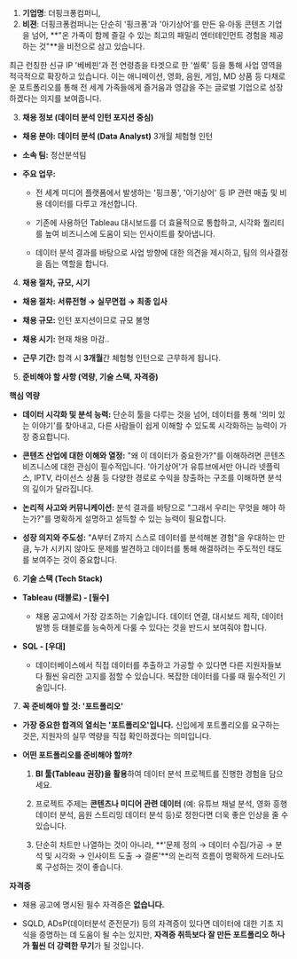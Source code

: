 1. **기업명**: 더핑크퐁컴퍼니, 
2. **비젼**: 
더핑크퐁컴퍼니는 단순히 '핑크퐁'과 '아기상어'를 만든 유·아동 콘텐츠 기업을 넘어, **"온 가족이 함께 즐길 수 있는 최고의 패밀리 엔터테인먼트 경험을 제공하는 것"**을 비전으로 삼고 있습니다.

최근 런칭한 신규 IP '베베핀'과 전 연령층을 타겟으로 한 '씰룩' 등을 통해 사업 영역을 적극적으로 확장하고 있습니다. 이는 애니메이션, 영화, 음원, 게임, MD 상품 등 다채로운 포트폴리오를 통해 전 세계 가족들에게 즐거움과 영감을 주는 글로벌 기업으로 성장하겠다는 의지를 보여줍니다.

3. **채용 정보 (데이터 분석 인턴 포지션 중심)**

- **채용 분야:** **데이터 분석 (Data Analyst)** 3개월 체험형 인턴
    
- **소속 팀:** 정산분석팀
    
- **주요 업무:**
    
    - 전 세계 미디어 플랫폼에서 발생하는 '핑크퐁', '아기상어' 등 IP 관련 매출 및 비용 데이터를 다루고 개선합니다.
        
    - 기존에 사용하던 Tableau 대시보드를 더 효율적으로 통합하고, 시각화 퀄리티를 높여 비즈니스에 도움이 되는 인사이트를 찾아냅니다.
        
    - 데이터 분석 결과를 바탕으로 사업 방향에 대한 의견을 제시하고, 팀의 의사결정을 돕는 역할을 합니다.
        

4. **채용 절차, 규모, 시기**

- **채용 절차:** **서류전형 → 실무면접 → 최종 입사** 
    
- **채용 규모:** 인턴 포지션이므로 규모 불명
    
- **채용 시기:** 현재 채용 마감..
    
- **근무 기간:** 합격 시 **3개월**간 체험형 인턴으로 근무하게 됩니다.
    

5. **준비해야 할 사항 (역량, 기술 스택, 자격증)**


**핵심 역량**

- **데이터 시각화 및 분석 능력:** 단순히 툴을 다루는 것을 넘어, 데이터를 통해 '의미 있는 이야기'를 찾아내고, 다른 사람들이 쉽게 이해할 수 있도록 시각화하는 능력이 가장 중요합니다.
    
- **콘텐츠 산업에 대한 이해와 열정:** "왜 이 데이터가 중요한가?"를 이해하려면 콘텐츠 비즈니스에 대한 관심이 필수적입니다. '아기상어'가 유튜브에서만 아니라 넷플릭스, IPTV, 라이선스 상품 등 다양한 경로로 수익을 창출하는 구조를 이해하면 분석의 깊이가 달라집니다.
    
- **논리적 사고와 커뮤니케이션:** 분석 결과를 바탕으로 "그래서 우리는 무엇을 해야 하는가?"를 명확하게 설명하고 설득할 수 있는 능력이 필요합니다.
    
- **성장 의지와 주도성:** "A부터 Z까지 스스로 데이터를 분석해본 경험"을 우대하는 만큼, 누가 시키지 않아도 문제를 발견하고 데이터를 통해 해결하려는 주도적인 태도를 보여주는 것이 중요합니다.
    

6. **기술 스택 (Tech Stack)**

- **Tableau (태블로) - [필수]**
    
    - 채용 공고에서 가장 강조하는 기술입니다. 데이터 연결, 대시보드 제작, 데이터 발행 등 태블로를 능숙하게 다룰 수 있다는 것을 반드시 보여줘야 합니다.
        
- **SQL - [우대]**
    
    - 데이터베이스에서 직접 데이터를 추출하고 가공할 수 있다면 다른 지원자들보다 훨씬 유리한 고지를 점할 수 있습니다. 복잡한 데이터를 다룰 때 필수적인 기술입니다.
        

7. **꼭 준비해야 할 것: '포트폴리오'**

- **가장 중요한 합격의 열쇠는 '포트폴리오'입니다.** 신입에게 포트폴리오를 요구하는 것은, 지원자의 실무 역량을 직접 확인하겠다는 의미입니다.
    
- **어떤 포트폴리오를 준비해야 할까?**
    
    1. **BI 툴(Tableau 권장)을 활용**하여 데이터 분석 프로젝트를 진행한 경험을 담으세요.
        
    2. 프로젝트 주제는 **콘텐츠나 미디어 관련 데이터** (예: 유튜브 채널 분석, 영화 흥행 데이터 분석, 음원 스트리밍 데이터 분석 등)로 정한다면 더욱 좋은 인상을 줄 수 있습니다.
        
    3. 단순히 차트만 나열하는 것이 아니라, **'문제 정의 → 데이터 수집/가공 → 분석 및 시각화 → 인사이트 도출 → 결론'**의 논리적 흐름이 명확하게 드러나도록 구성하는 것이 좋습니다.
        

**자격증**

- 채용 공고에 명시된 필수 자격증은 **없습니다.**
    
- SQLD, ADsP(데이터분석 준전문가) 등의 자격증이 있다면 데이터에 대한 기초 지식을 증명하는 데 도움이 될 수는 있지만, **자격증 취득보다 잘 만든 포트폴리오 하나가 훨씬 더 강력한 무기**가 될 것입니다.